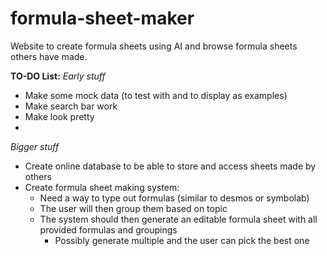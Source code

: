 # formula-sheet-maker
Website to create formula sheets using AI and browse formula sheets others have made.

**TO-DO List:**
*Early stuff*
- Make some mock data (to test with and to display as examples)
- Make search bar work
- Make look pretty
- 

*Bigger stuff*
- Create online database to be able to store and access sheets made by others
- Create formula sheet making system:
    - Need a way to type out formulas (similar to desmos or symbolab)
    - The user will then group them based on topic
    - The system should then generate an editable formula sheet with all provided formulas and groupings
        - Possibly generate multiple and the user can pick the best one
